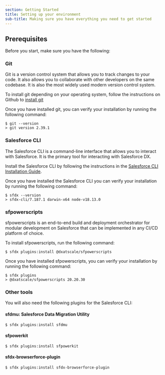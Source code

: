 ```yaml
---
section: Getting Started
title: Setting up your environment
sub-title: Making sure you have everything you need to get started
---
```


## Prerequisites

Before you start, make sure you have the following:

### Git

Git is a version control system that allows you to track changes to your code. It also allows you to collaborate with other developers on the same codebase. It is also the most widely used modern version control system.

To install git depending on your operating system, follow the instructions on Github to [install git](https://github.com/git-guides/install-git)

Once you have installed git, you can verify your installation by running the following command:

```shell [Terminal]
$ git --version
> git version 2.39.1
```

### Salesforce CLI

The Salesforce CLI is a command-line interface that allows you to interact with Salesforce. It is the primary tool for interacting with Salesforce DX.

Install the Salesforce CLI by following the instructions in the [Salesforce CLI Installation Guide](https://developer.salesforce.com/tools/sfdxcli).

Once you have installed the Salesforce CLI you can verify your installation by running the following command:

```shell [Terminal]
$ sfdx --version
> sfdx-cli/7.187.1 darwin-x64 node-v18.13.0
```


### sfpowerscripts

sfpowerscripts is an end-to-end build and deployment orchestrator for modular development on Salesforce that can be implemented in any CI/CD platform of choice.

To install sfpowerscripts, run the following command:

```shell [Terminal]
$ sfdx plugins:install @dxatscale/sfpowerscripts
```

Once you have installed sfpowerscripts, you can verify your installation by running the following command:

```shell [Terminal]
$ sfdx plugins
> @dxatscale/sfpowerscripts 20.20.30
```

### Other tools

You will also need the following plugins for the Salesforce CLI:

#### sfdmu: Salesforce Data Migration Utility

```shell [Terminal]
$ sfdx plugins:install sfdmu
```

#### sfpowerkit

```shell [Terminal]
$ sfdx plugins:install sfpowerkit
```

#### sfdx-browserforce-plugin

```shell [Terminal]
$ sfdx plugins:install sfdx-browserforce-plugin
```